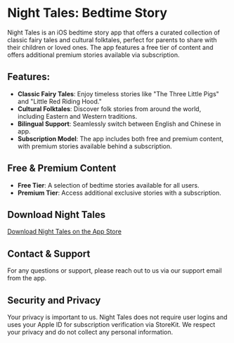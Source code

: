 # Night Tales: Bedtime Story

Night Tales is an iOS bedtime story app that offers a curated collection of classic fairy tales and cultural folktales, perfect for parents to share with their children or loved ones. The app features a free tier of content and offers additional premium stories available via subscription.

## Features:
- **Classic Fairy Tales**: Enjoy timeless stories like "The Three Little Pigs" and "Little Red Riding Hood."
- **Cultural Folktales**: Discover folk stories from around the world, including Eastern and Western traditions.
- **Bilingual Support**: Seamlessly switch between English and Chinese in app.
- **Subscription Model**: The app includes both free and premium content, with premium stories available behind a subscription.

## Free & Premium Content
- **Free Tier**: A selection of bedtime stories available for all users.
- **Premium Tier**: Access additional exclusive stories with a subscription.

## Download Night Tales
[Download Night Tales on the App Store](https://apps.apple.com/app/6744857585)

## Contact & Support
For any questions or support, please reach out to us via our support email from the app. 

## Security and Privacy
Your privacy is important to us. Night Tales does not require user logins and uses your Apple ID for subscription verification via StoreKit. We respect your privacy and do not collect any personal information.
